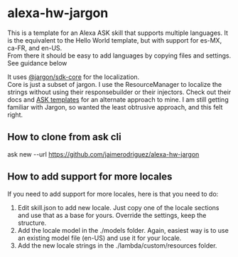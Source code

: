 # alexa-hw-jargon

This is a template for an Alexa ASK skill that supports multiple languages. 
It is the equivalent to the Hello World template, but with support for es-MX, ca-FR, and en-US. <br>
From there it should be easy to add languages by copying files and settings. See guidance below<br > 

It uses [@jargon/sdk-core](https://www.jargon.com/sdk/) for the localization.  
Core is just a subset of jargon. I use the ResourceManager to localize the strings without using their responsebuilder or their injectors. 
Check out their docs and [ASK templates](https://s3.amazonaws.com/jargon-templates/ask-nodejs.json) for an alternate approach to mine. 
I am still getting familiar with Jargon, so wanted the least obtrusive approach, and this felt right. 

## How to clone from ask cli 
ask new --url https://github.com/jaimerodriguez/alexa-hw-jargon 


## How to add support for more locales 
If you need to add support for more locales, here is that you need to do:
1. Edit skill.json to add new locale. Just copy one of the locale sections and use that as a base for yours. Override the settings, keep the structure. 
1. Add the locale model in the ./models folder. Again, easiest way is to use an existing model file (en-US) and use it for your locale. 
1. Add the new locale strings in the ./lambda/custom/resources folder.



